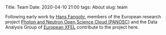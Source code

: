 Title: Team
Date: 2020-04-10 21:00
tags: About
slug: team

Following early work by [Hans Fangohr](http://fangohr.github.io), members of the European research project
[Photon and Neutron Open Science Cloud (PANOSC)](http://panosc.eu) and the Data
Analysis Group of [European XFEL](https://xfel.eu) contribute to the
project here.



